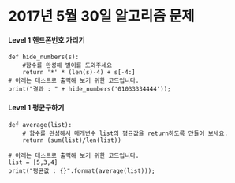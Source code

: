 # 2017년 5월 30일 알고리즘 문제

#### Level 1 핸드폰번호 가리기

```
def hide_numbers(s):
    #함수를 완성해 별이를 도와주세요
    return '*' * (len(s)-4) + s[-4:]
# 아래는 테스트로 출력해 보기 위한 코드입니다.
print("결과 : " + hide_numbers('01033334444'));
```

#### Level 1 평균구하기

```
def average(list):
    # 함수를 완성해서 매개변수 list의 평균값을 return하도록 만들어 보세요.
    return (sum(list)/len(list))

# 아래는 테스트로 출력해 보기 위한 코드입니다.
list = [5,3,4] 
print("평균값 : {}".format(average(list)));
```